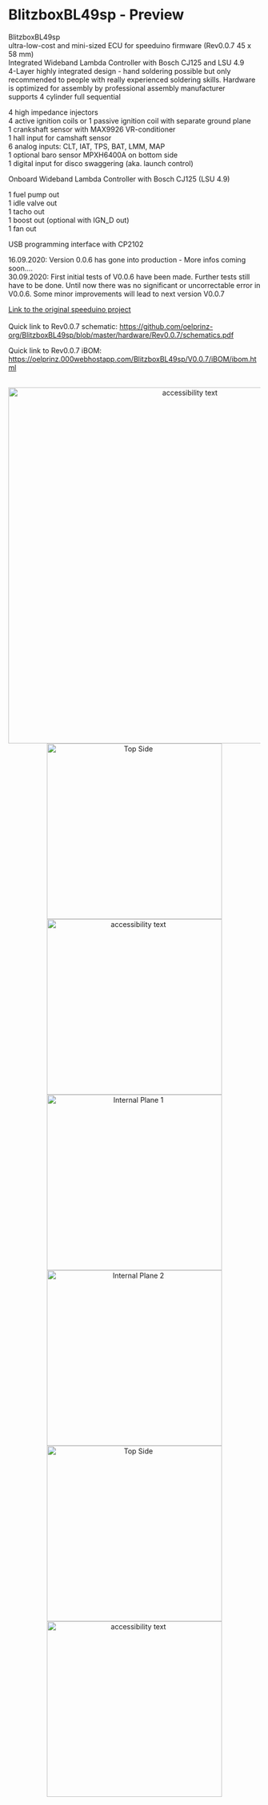 # BlitzboxBL49sp - Preview<br/>
BlitzboxBL49sp<br/>
ultra-low-cost and mini-sized ECU for speeduino firmware (Rev0.0.7 45 x 58 mm)<br/>
Integrated Wideband Lambda Controller with Bosch CJ125 and LSU 4.9<br/>
4-Layer highly integrated design - hand soldering possible but only recommended to people with really experienced soldering skills.  Hardware is optimized for assembly by professional assembly manufacturer<br/>
supports 4 cylinder full sequential<br/>

4 high impedance injectors<br/>
4 active ignition coils or 1 passive ignition coil with separate ground plane<br/>
1 crankshaft sensor with MAX9926 VR-conditioner<br/>
1 hall input for camshaft sensor<br/>
6 analog inputs: CLT, IAT, TPS, BAT, LMM, MAP<br/>
1 optional baro sensor MPXH6400A on bottom side<br/>
1 digital input for disco swaggering (aka. launch control)<br/>

Onboard Wideband Lambda Controller with Bosch CJ125 (LSU 4.9)<br/>

1 fuel pump out<br/>
1 idle valve out<br/>
1 tacho out<br/>
1 boost out (optional with IGN_D out)<br/>
1 fan out<br/>

USB programming interface with CP2102<br/>

16.09.2020: Version 0.0.6 has gone into production - More infos coming soon....<br/>
30.09.2020: First initial tests of V0.0.6 have been made. Further tests still have to be done. Until now there was no significant or uncorrectable error in V0.0.6. Some minor improvements will lead to next version V0.0.7<br/>


[Link to the original speeduino project](https://www.speeduino.com "speeduino homepage")<br/>
<br/>
Quick link to Rev0.0.7 schematic: https://github.com/oelprinz-org/BlitzboxBL49sp/blob/master/hardware/Rev0.0.7/schematics.pdf <br/>

Quick link to Rev0.0.7 iBOM: https://oelprinz.000webhostapp.com/BlitzboxBL49sp/V0.0.7/iBOM/ibom.html <br/>

<p align="center">
  <br/>
  <img src="hardware/Rev0.0.7/2020-09-30-Board-BlitzboxBL49sp-V0.0.7.png" width="710" alt="accessibility text"><br/>
  <img src="hardware/Rev0.0.7/top.png" width="350" title="Top Side">
  <img src="hardware/Rev0.0.7/bottom.png" width="350" alt="accessibility text"><br/>
  <img src="hardware/Rev0.0.7/internal_plane1.png" width="350" title="Internal Plane 1">
  <img src="hardware/Rev0.0.7/internal_plane2.png" width="350" title="Internal Plane 2">
  <img src="hardware/Rev0.0.7/top_layer.png" width="350" title="Top Side">
  <img src="hardware/Rev0.0.7/bottom_layer.png" width="350" alt="accessibility text">
</p>
<br/>
<p align="center">
  <br/>
</p>
